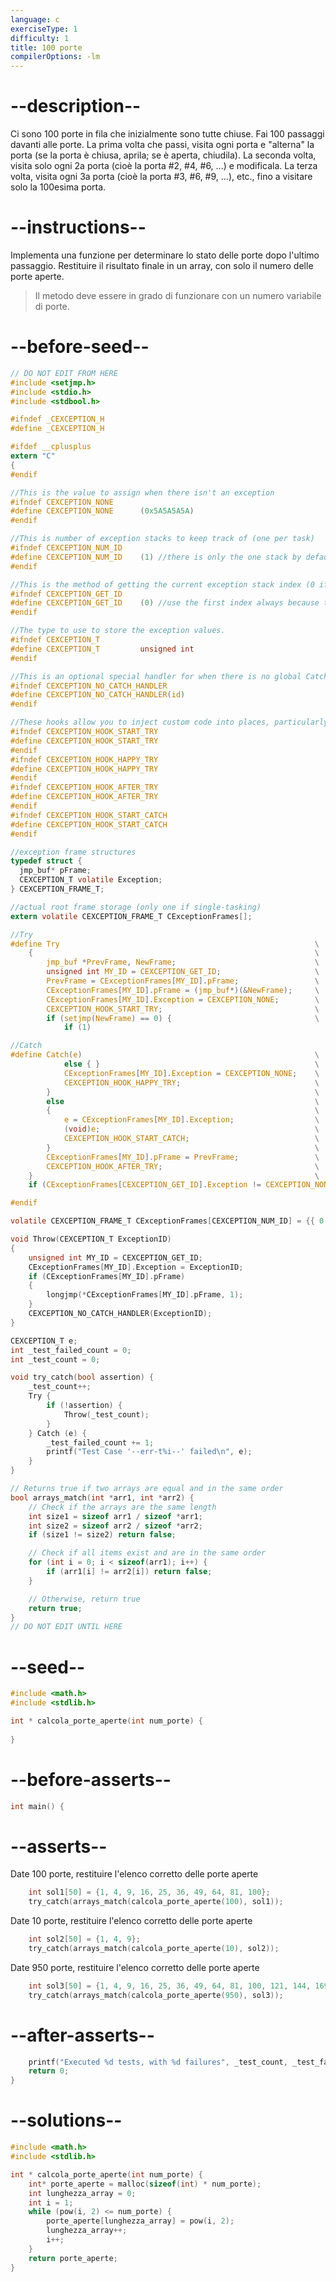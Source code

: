 ```yaml
---
language: c
exerciseType: 1
difficulty: 1
title: 100 porte
compilerOptions: -lm
---
```


# --description--

Ci sono 100 porte in fila che inizialmente sono tutte chiuse.
Fai 100 passaggi davanti alle porte.
La prima volta che passi, visita ogni porta e "alterna" la porta (se la porta è chiusa, aprila; se è aperta, chiudila).
La seconda volta, visita solo ogni 2a porta (cioè la porta #2, #4, #6, ...) e modificala.
La terza volta, visita ogni 3a porta (cioè la porta #3, #6, #9, ...), etc., fino a visitare solo la 100esima porta.

# --instructions--

Implementa una funzione per determinare lo stato delle porte dopo l'ultimo passaggio.
Restituire il risultato finale in un array, con solo il numero delle porte aperte.
> Il metodo deve essere in grado di funzionare con un numero variabile di porte.

# --before-seed--

```c
// DO NOT EDIT FROM HERE
#include <setjmp.h>
#include <stdio.h>
#include <stdbool.h>

#ifndef _CEXCEPTION_H
#define _CEXCEPTION_H

#ifdef __cplusplus
extern "C"
{
#endif

//This is the value to assign when there isn't an exception
#ifndef CEXCEPTION_NONE
#define CEXCEPTION_NONE      (0x5A5A5A5A)
#endif

//This is number of exception stacks to keep track of (one per task)
#ifndef CEXCEPTION_NUM_ID
#define CEXCEPTION_NUM_ID    (1) //there is only the one stack by default
#endif

//This is the method of getting the current exception stack index (0 if only one stack)
#ifndef CEXCEPTION_GET_ID
#define CEXCEPTION_GET_ID    (0) //use the first index always because there is only one anyway
#endif

//The type to use to store the exception values.
#ifndef CEXCEPTION_T
#define CEXCEPTION_T         unsigned int
#endif

//This is an optional special handler for when there is no global Catch
#ifndef CEXCEPTION_NO_CATCH_HANDLER
#define CEXCEPTION_NO_CATCH_HANDLER(id)
#endif

//These hooks allow you to inject custom code into places, particularly useful for saving and restoring additional state
#ifndef CEXCEPTION_HOOK_START_TRY
#define CEXCEPTION_HOOK_START_TRY
#endif
#ifndef CEXCEPTION_HOOK_HAPPY_TRY
#define CEXCEPTION_HOOK_HAPPY_TRY
#endif
#ifndef CEXCEPTION_HOOK_AFTER_TRY
#define CEXCEPTION_HOOK_AFTER_TRY
#endif
#ifndef CEXCEPTION_HOOK_START_CATCH
#define CEXCEPTION_HOOK_START_CATCH
#endif

//exception frame structures
typedef struct {
  jmp_buf* pFrame;
  CEXCEPTION_T volatile Exception;
} CEXCEPTION_FRAME_T;

//actual root frame storage (only one if single-tasking)
extern volatile CEXCEPTION_FRAME_T CExceptionFrames[];

//Try
#define Try                                                         \
    {                                                               \
        jmp_buf *PrevFrame, NewFrame;                               \
        unsigned int MY_ID = CEXCEPTION_GET_ID;                     \
        PrevFrame = CExceptionFrames[MY_ID].pFrame;                 \
        CExceptionFrames[MY_ID].pFrame = (jmp_buf*)(&NewFrame);     \
        CExceptionFrames[MY_ID].Exception = CEXCEPTION_NONE;        \
        CEXCEPTION_HOOK_START_TRY;                                  \
        if (setjmp(NewFrame) == 0) {                                \
            if (1)

//Catch
#define Catch(e)                                                    \
            else { }                                                \
            CExceptionFrames[MY_ID].Exception = CEXCEPTION_NONE;    \
            CEXCEPTION_HOOK_HAPPY_TRY;                              \
        }                                                           \
        else                                                        \
        {                                                           \
            e = CExceptionFrames[MY_ID].Exception;                  \
            (void)e;                                                \
            CEXCEPTION_HOOK_START_CATCH;                            \
        }                                                           \
        CExceptionFrames[MY_ID].pFrame = PrevFrame;                 \
        CEXCEPTION_HOOK_AFTER_TRY;                                  \
    }                                                               \
    if (CExceptionFrames[CEXCEPTION_GET_ID].Exception != CEXCEPTION_NONE)

#endif

volatile CEXCEPTION_FRAME_T CExceptionFrames[CEXCEPTION_NUM_ID] = {{ 0 }};

void Throw(CEXCEPTION_T ExceptionID)
{
    unsigned int MY_ID = CEXCEPTION_GET_ID;
    CExceptionFrames[MY_ID].Exception = ExceptionID;
    if (CExceptionFrames[MY_ID].pFrame)
    {
        longjmp(*CExceptionFrames[MY_ID].pFrame, 1);
    }
    CEXCEPTION_NO_CATCH_HANDLER(ExceptionID);
}

CEXCEPTION_T e;
int _test_failed_count = 0;
int _test_count = 0;

void try_catch(bool assertion) {
    _test_count++;
    Try {
        if (!assertion) {
            Throw(_test_count);
        }
    } Catch (e) {
        _test_failed_count += 1;
        printf("Test Case '--err-t%i--' failed\n", e);
    }
}

// Returns true if two arrays are equal and in the same order
bool arrays_match(int *arr1, int *arr2) {
    // Check if the arrays are the same length
    int size1 = sizeof arr1 / sizeof *arr1;
    int size2 = sizeof arr2 / sizeof *arr2;
    if (size1 != size2) return false;

    // Check if all items exist and are in the same order
    for (int i = 0; i < sizeof(arr1); i++) {
        if (arr1[i] != arr2[i]) return false;
    }

    // Otherwise, return true
    return true;
}
// DO NOT EDIT UNTIL HERE
```

# --seed--

```c
#include <math.h>
#include <stdlib.h>

int * calcola_porte_aperte(int num_porte) {
    
}
```

# --before-asserts--

```c
int main() {
```

# --asserts--

Date 100 porte, restituire l'elenco corretto delle porte aperte

```c
    int sol1[50] = {1, 4, 9, 16, 25, 36, 49, 64, 81, 100};
    try_catch(arrays_match(calcola_porte_aperte(100), sol1));
```

Date 10 porte, restituire l'elenco corretto delle porte aperte

```c
    int sol2[50] = {1, 4, 9};
    try_catch(arrays_match(calcola_porte_aperte(10), sol2));
```

Date 950 porte, restituire l'elenco corretto delle porte aperte

```c
    int sol3[50] = {1, 4, 9, 16, 25, 36, 49, 64, 81, 100, 121, 144, 169, 196, 225, 256, 289, 324, 361, 400, 441, 484, 529, 576, 625, 676, 729, 784, 841, 900};
    try_catch(arrays_match(calcola_porte_aperte(950), sol3));
```

# --after-asserts--

```c
    printf("Executed %d tests, with %d failures", _test_count, _test_failed_count);
    return 0;
}
```

# --solutions--

```c
#include <math.h>
#include <stdlib.h>

int * calcola_porte_aperte(int num_porte) {
    int* porte_aperte = malloc(sizeof(int) * num_porte); 
    int lunghezza_array = 0;
    int i = 1;
    while (pow(i, 2) <= num_porte) {
        porte_aperte[lunghezza_array] = pow(i, 2);
        lunghezza_array++;
        i++;
    }
    return porte_aperte;
}
```
